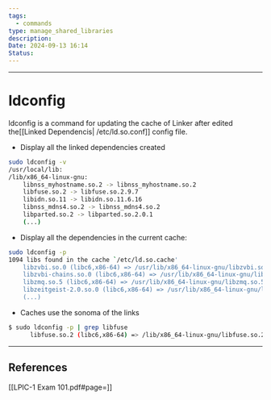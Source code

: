 ```yaml
---
tags:
  - commands
type: manage_shared_libraries
description: 
Date: 2024-09-13 16:14
Status:
---
```


___
# ldconfig

ldconfig is a command for updating the cache of Linker after edited the[[Linked Dependencis| /etc/ld.so.conf]] config file.

- Display all the linked dependencies created
```bash
sudo ldconfig -v
/usr/local/lib:
/lib/x86_64-linux-gnu:
    libnss_myhostname.so.2 -> libnss_myhostname.so.2
	libfuse.so.2 -> libfuse.so.2.9.7
	libidn.so.11 -> libidn.so.11.6.16
	libnss_mdns4.so.2 -> libnss_mdns4.so.2
	libparted.so.2 -> libparted.so.2.0.1
	(...)
```

- Display all the dependencies in the current cache:
```bash
sudo ldconfig -p
1094 libs found in the cache `/etc/ld.so.cache'
    libzvbi.so.0 (libc6,x86-64) => /usr/lib/x86_64-linux-gnu/libzvbi.so.0
	libzvbi-chains.so.0 (libc6,x86-64) => /usr/lib/x86_64-linux-gnu/libzvbi-chains.so.0
	libzmq.so.5 (libc6,x86-64) => /usr/lib/x86_64-linux-gnu/libzmq.so.5
	libzeitgeist-2.0.so.0 (libc6,x86-64) => /usr/lib/x86_64-linux-gnu/libzeitgeist-2.0.so.0
	(...)
```

- Caches use the sonoma of the links
```bash
$ sudo ldconfig -p | grep libfuse
	  libfuse.so.2 (libc6,x86-64) => /lib/x86_64-linux-gnu/libfuse.so.2
```

___
## References
[[LPIC-1 Exam 101.pdf#page=]]